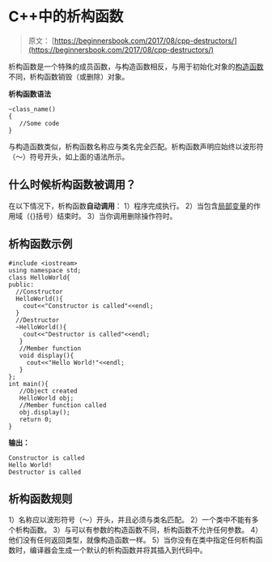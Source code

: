 # C++中的析构函数

> 原文： [https://beginnersbook.com/2017/08/cpp-destructors/](https://beginnersbook.com/2017/08/cpp-destructors/)

析构函数是一个特殊的成员函数，与构造函数相反，与用于初始化对象的[构造函数](https://beginnersbook.com/2017/08/cpp-constructors/)不同，析构函数销毁（或删除）对象。

**析构函数语法**

```
~class_name()    
{   
   //Some code   
}
```

与构造函数类似，析构函数名称应与类名完全匹配。析构函数声明应始终以波形符（〜）符号开头，如上面的语法所示。

## 什么时候析构函数被调用？

在以下情况下，析构函数**自动调用**：
1）程序完成执行。
2）当包含[局部变量](https://beginnersbook.com/2017/08/cpp-variables/)的作用域（{}括号）结束时。
3）当你调用删除操作符时。

## 析构函数示例

```
#include <iostream>
using namespace std;
class HelloWorld{
public:
  //Constructor
  HelloWorld(){
    cout<<"Constructor is called"<<endl;
  }
  //Destructor
  ~HelloWorld(){
    cout<<"Destructor is called"<<endl;
   }
   //Member function
   void display(){
     cout<<"Hello World!"<<endl;
   }
};
int main(){
   //Object created
   HelloWorld obj;
   //Member function called
   obj.display();
   return 0;
}
```

**输出：**

```
Constructor is called
Hello World!
Destructor is called

```

## 析构函数规则

1）名称应以波形符号（〜）开头，并且必须与类名匹配。
2）一个类中不能有多个析构函数。
3）与可以有参数的构造函数不同，析构函数不允许任何参数。
4）他们没有任何返回类型，就像构造函数一样。
5）当你没有在类中指定任何析构函数时，编译器会生成一个默认的析构函数并将其插入到代码中。